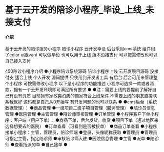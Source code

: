 # 基于云开发的陪诊小程序_毕设_上线_未接支付

#### 介绍
基于云开发的陪诊服务小程序 陪诊小程序 云开发毕设 后台采用cms系统 组件用了color ui跟vant 可以做毕设 也可以用于上线 版本没接支付 可以按需修改也可以自己接入支付

450陪诊小程序介绍
●小程序陪诊系统源码 陪诊小程序上线 云开发项目源码 没接付支 适合上线 个人开发 源码提供 只使用到开发者工具  有后台 后台可用来管理整个小程序 可按需修改小程序 以下是小程序的功能描述 小程序可选择一款或者两款，拥有一个云开发环境即可满足所有要求
●
●注：需要上线的要提前了解好自己有没有资质 目前拥有家政类资质的商家符合上线条件 不需要上线的朋友直接联系我就好 源码都是自己从0开始写 有开发问题的也可以联系
●
●cms后台（系统数据管理）：
●商品管理
●一级项目二级子项目管理（服务管理）
●陪诊员信息管理
●医院管理
●主管管理
●陪诊师审核管理
●订单管理
●小程序客户下单小程序：客户端（用户下单）：
●商品下单，后台发货，收货
●项目下单（通过地区来选择想要去的医院）
●订单查看（可看到是否被接单）
●商品订单查看
●小程序接单小程序：主管，管理员，陪诊师端
●登录，头像昵称获取
●管理员
●管理员可指定主管，指定陪诊师
●审核陪诊师入驻
●医院信息管理
●主管
●派单
●陪诊师
●查看指派的单
●自己接单
●